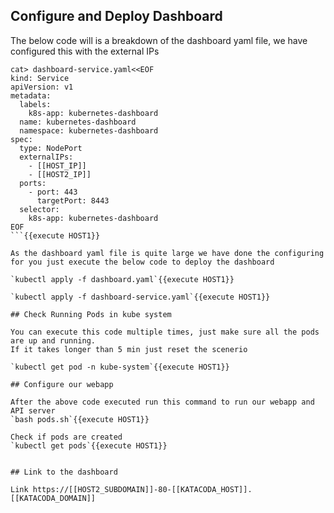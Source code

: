 ## Configure and Deploy Dashboard

The below code will is a breakdown of the dashboard yaml file, we have configured this with the external IPs

```
cat> dashboard-service.yaml<<EOF
kind: Service
apiVersion: v1
metadata:
  labels:
    k8s-app: kubernetes-dashboard
  name: kubernetes-dashboard
  namespace: kubernetes-dashboard
spec:
  type: NodePort
  externalIPs:
    - [[HOST_IP]]
    - [[HOST2_IP]]
  ports:
    - port: 443
      targetPort: 8443
  selector:
    k8s-app: kubernetes-dashboard
EOF
```{{execute HOST1}}

As the dashboard yaml file is quite large we have done the configuring for you just execute the below code to deploy the dashboard

`kubectl apply -f dashboard.yaml`{{execute HOST1}}

`kubectl apply -f dashboard-service.yaml`{{execute HOST1}}

## Check Running Pods in kube system

You can execute this code multiple times, just make sure all the pods are up and running.
If it takes longer than 5 min just reset the scenerio

`kubectl get pod -n kube-system`{{execute HOST1}}

## Configure our webapp

After the above code executed run this command to run our webapp and API server
`bash pods.sh`{{execute HOST1}}

Check if pods are created
`kubectl get pods`{{execute HOST1}}


## Link to the dashboard

Link https://[[HOST2_SUBDOMAIN]]-80-[[KATACODA_HOST]].[[KATACODA_DOMAIN]]
